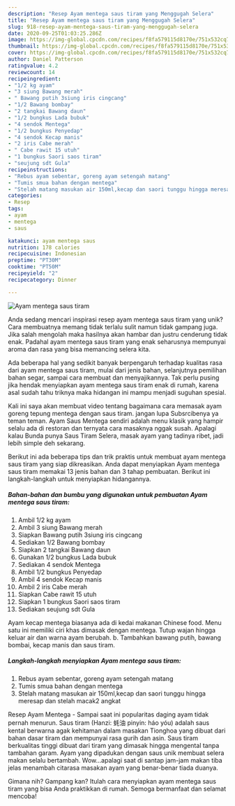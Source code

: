 ```yaml
---
description: "Resep Ayam mentega saus tiram yang Menggugah Selera"
title: "Resep Ayam mentega saus tiram yang Menggugah Selera"
slug: 918-resep-ayam-mentega-saus-tiram-yang-menggugah-selera
date: 2020-09-25T01:03:25.286Z
image: https://img-global.cpcdn.com/recipes/f8fa579115d8170e/751x532cq70/ayam-mentega-saus-tiram-foto-resep-utama.jpg
thumbnail: https://img-global.cpcdn.com/recipes/f8fa579115d8170e/751x532cq70/ayam-mentega-saus-tiram-foto-resep-utama.jpg
cover: https://img-global.cpcdn.com/recipes/f8fa579115d8170e/751x532cq70/ayam-mentega-saus-tiram-foto-resep-utama.jpg
author: Daniel Patterson
ratingvalue: 4.2
reviewcount: 14
recipeingredient:
- "1/2 kg ayam"
- "3 siung Bawang merah"
- " Bawang putih 3siung iris cingcang"
- "1/2 Bawang bombay"
- "2 tangkai Bawang daun"
- "1/2 bungkus Lada bubuk"
- "4 sendok Mentega"
- "1/2 bungkus Penyedap"
- "4 sendok Kecap manis"
- "2 iris Cabe merah"
- " Cabe rawit 15 utuh"
- "1 bungkus Saori saos tiram"
- "seujung sdt Gula"
recipeinstructions:
- "Rebus ayam sebentar, goreng ayam setengah matang"
- "Tumis smua bahan dengan mentega"
- "Stelah matang masukan air 150ml,kecap dan saori tunggu hingga meresap dan stelah macak2 angkat"
categories:
- Resep
tags:
- ayam
- mentega
- saus

katakunci: ayam mentega saus 
nutrition: 178 calories
recipecuisine: Indonesian
preptime: "PT30M"
cooktime: "PT50M"
recipeyield: "2"
recipecategory: Dinner

---
```



![Ayam mentega saus tiram](https://img-global.cpcdn.com/recipes/f8fa579115d8170e/751x532cq70/ayam-mentega-saus-tiram-foto-resep-utama.jpg)

Anda sedang mencari inspirasi resep ayam mentega saus tiram yang unik? Cara membuatnya memang tidak terlalu sulit namun tidak gampang juga. Jika salah mengolah maka hasilnya akan hambar dan justru cenderung tidak enak. Padahal ayam mentega saus tiram yang enak seharusnya mempunyai aroma dan rasa yang bisa memancing selera kita.

Ada beberapa hal yang sedikit banyak berpengaruh terhadap kualitas rasa dari ayam mentega saus tiram, mulai dari jenis bahan, selanjutnya pemilihan bahan segar, sampai cara membuat dan menyajikannya. Tak perlu pusing jika hendak menyiapkan ayam mentega saus tiram enak di rumah, karena asal sudah tahu triknya maka hidangan ini mampu menjadi suguhan spesial.

Kali ini saya akan membuat video tentang bagaimana cara memasak ayam goreng tepung mentega dengan saus tiram. jangan lupa Subsrcibenya ya teman teman. Ayam Saus Mentega sendiri adalah menu klasik yang hampir selalu ada di restoran dan ternyata cara masaknya nggak susah. Apalagi kalau Bunda punya Saus Tiram Selera, masak ayam yang tadinya ribet, jadi lebih simple deh sekarang.


Berikut ini ada beberapa tips dan trik praktis untuk membuat ayam mentega saus tiram yang siap dikreasikan. Anda dapat menyiapkan Ayam mentega saus tiram memakai 13 jenis bahan dan 3 tahap pembuatan. Berikut ini langkah-langkah untuk menyiapkan hidangannya.

<!--inarticleads1-->

##### Bahan-bahan dan bumbu yang digunakan untuk pembuatan Ayam mentega saus tiram:

1. Ambil 1/2 kg ayam
1. Ambil 3 siung Bawang merah
1. Siapkan  Bawang putih 3siung iris cingcang
1. Sediakan 1/2 Bawang bombay
1. Siapkan 2 tangkai Bawang daun
1. Gunakan 1/2 bungkus Lada bubuk
1. Sediakan 4 sendok Mentega
1. Ambil 1/2 bungkus Penyedap
1. Ambil 4 sendok Kecap manis
1. Ambil 2 iris Cabe merah
1. Siapkan  Cabe rawit 15 utuh
1. Siapkan 1 bungkus Saori saos tiram
1. Sediakan seujung sdt Gula


Ayam kecap mentega biasanya ada di kedai makanan Chinese food. Menu satu ini memiliki ciri khas dimasak dengan mentega. Tutup wajan hingga keluar air dan warna ayam berubah. b. Tambahkan bawang putih, bawang bombai, kecap manis dan saus tiram. 

<!--inarticleads2-->

##### Langkah-langkah menyiapkan Ayam mentega saus tiram:

1. Rebus ayam sebentar, goreng ayam setengah matang
1. Tumis smua bahan dengan mentega
1. Stelah matang masukan air 150ml,kecap dan saori tunggu hingga meresap dan stelah macak2 angkat


Resep Ayam Mentega - Sampai saat ini popularitas daging ayam tidak pernah menurun. Saus tiram (Hanzi: 蚝油 pinyin: háo yóu) adalah saus kental berwarna agak kehitaman dalam masakan Tionghoa yang dibuat dari bahan dasar tiram dan mempunyai rasa gurih dan asin. Saus tiram berkualitas tinggi dibuat dari tiram yang dimasak hingga mengental tanpa tambahan garam. Ayam yang dipadukan dengan saus unik membuat selera makan selalu bertambah. Wow…apalagi saat di santap jam-jam makan tiba jelas menambah citarasa masakan ayam yang benar-benar tiada duanya. 

Gimana nih? Gampang kan? Itulah cara menyiapkan ayam mentega saus tiram yang bisa Anda praktikkan di rumah. Semoga bermanfaat dan selamat mencoba!
